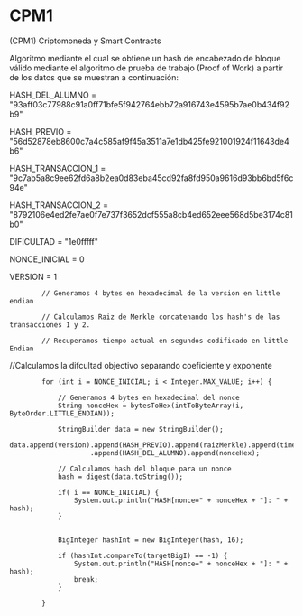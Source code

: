 # CPM1
(CPM1) Criptomoneda y Smart Contracts

Algoritmo mediante el cual se obtiene un hash de encabezado de bloque válido mediante el algoritmo de prueba de trabajo (Proof of Work) a partir de los datos que se muestran a continuación:

HASH_DEL_ALUMNO = "93aff03c77988c91a0ff71bfe5f942764ebb72a916743e4595b7ae0b434f92b9"

HASH_PREVIO = "56d52878eb8600c7a4c585af9f45a3511a7e1db425fe921001924f11643de4b6"

HASH_TRANSACCION_1 = "9c7ab5a8c9ee62fd6a8b2ea0d83eba45cd92fa8fd950a9616d93bb6bd5f6c94e"

HASH_TRANSACCION_2 = "8792106e4ed2fe7ae0f7e737f3652dcf555a8cb4ed652eee568d5be3174c81b0"

DIFICULTAD = "1e0fffff"

NONCE_INICIAL = 0

VERSION = 1




			// Generamos 4 bytes en hexadecimal de la version en little endian
			
			// Calculamos Raiz de Merkle concatenando los hash's de las transacciones 1 y 2.

			// Recuperamos tiempo actual en segundos codificado en little Endian

//Calculamos la difcultad objectivo separando coeficiente y exponente
 
			for (int i = NONCE_INICIAL; i < Integer.MAX_VALUE; i++) {

				// Generamos 4 bytes en hexadecimal del nonce
				String nonceHex = bytesToHex(intToByteArray(i, ByteOrder.LITTLE_ENDIAN));

				StringBuilder data = new StringBuilder();
				data.append(version).append(HASH_PREVIO).append(raizMerkle).append(timestamp).append(DIFICULTAD)
						.append(HASH_DEL_ALUMNO).append(nonceHex);

				// Calculamos hash del bloque para un nonce
				hash = digest(data.toString());

				if( i == NONCE_INICIAL) {
					System.out.println("HASH[nonce=" + nonceHex + "]: " + hash);
				}
					 
				
				BigInteger hashInt = new BigInteger(hash, 16);

				if (hashInt.compareTo(targetBigI) == -1) {
					System.out.println("HASH[nonce=" + nonceHex + "]: " + hash);
					break;
				}

			}

		
